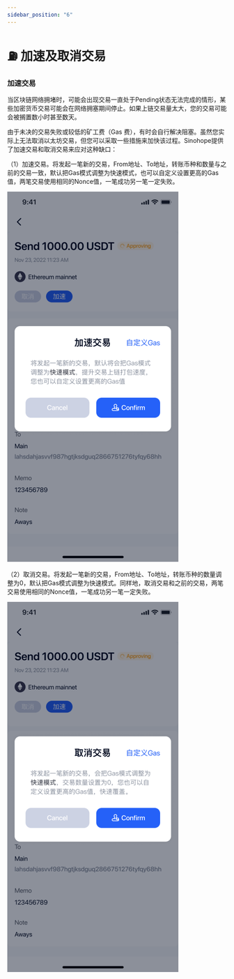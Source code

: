 ```yaml
---
sidebar_position: "6"
---
```

# ⛽ 加速及取消交易

### **加速交易**

当区块链网络拥堵时，可能会出现交易一直处于Pending状态无法完成的情形，某些加密货币交易可能会在网络拥塞期间停止。如果上链交易量太大，您的交易可能会被搁置数小时甚至数天。

由于未决的交易失败或较低的矿工费（Gas 费），有时会自行解决阻塞。虽然您实际上无法取消以太坊交易，但您可以采取一些措施来加快该过程。Sinohope提供了加速交易和取消交易来应对这种缺口：



（1）加速交易。将发起一笔新的交易，From地址、To地址，转账币种和数量与之前的交易一致，默认把Gas模式调整为快速模式，也可以自定义设置更高的Gas值，两笔交易使用相同的Nonce值，一笔成功另一笔一定失败。

![](<../images/assets/image (16).png>)



（2）取消交易。将发起一笔新的交易，From地址、To地址，转账币种的数量调整为0，默认把Gas模式调整为快速模式。同样地，取消交易和之前的交易，两笔交易使用相同的Nonce值，一笔成功另一笔一定失败。

![](<../images/assets/image (43).png>)
